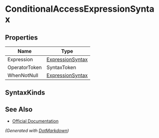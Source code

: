 # ConditionalAccessExpressionSyntax

## Properties

| Name          | Type                                    |
| ------------- | --------------------------------------- |
| Expression    | [ExpressionSyntax](ExpressionSyntax.md) |
| OperatorToken | SyntaxToken                             |
| WhenNotNull   | [ExpressionSyntax](ExpressionSyntax.md) |

## SyntaxKinds

## See Also

* [Official Documentation](https://docs.microsoft.com/en-us/dotnet/api/microsoft.codeanalysis.csharp.syntax.conditionalaccessexpressionsyntax)


*\(Generated with [DotMarkdown](http://github.com/JosefPihrt/DotMarkdown)\)*